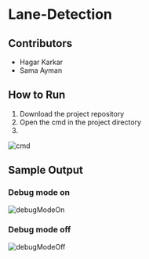 # Lane-Detection


## Contributors
- Hagar Karkar
- Sama Ayman

## How to Run
1. Download the project repository 
2. Open the cmd in the project directory
3. 
![cmd](https://user-images.githubusercontent.com/68694412/165505084-885cd4b9-4e7c-41d1-9ae4-b5f780e188b7.PNG)

## Sample Output

### Debug mode on

![debugModeOn](https://user-images.githubusercontent.com/68694412/165505026-fc228d36-c558-4a94-aff1-57ef24a8afba.PNG)

### Debug mode off

![debugModeOff](https://user-images.githubusercontent.com/68694412/165505006-17c9e0af-a2d0-40c1-bfe7-183faafbf88f.PNG)
